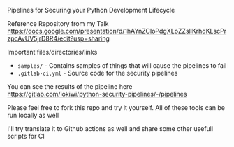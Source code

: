 Pipelines for Securing your Python Development Lifecycle

Reference Repository from my Talk
https://docs.google.com/presentation/d/1hAYnZCIoPdgXLpZZsllKrhdKLscPrzpcAvUV5jrD8R4/edit?usp=sharing

Important files/directories/links

 * `samples/` - Contains samples of things that will cause the pipelines to fail
 * `.gitlab-ci.yml` - Source code for the security pipelines

You can see the results of the pipeline here
https://gitlab.com/iokiwi/python-security-pipelines/-/pipelines

Please feel free to fork this repo and try it yourself. All of these tools can be run locally as well

I'll try translate it to Github actions as well and share some other usefull scripts for CI
